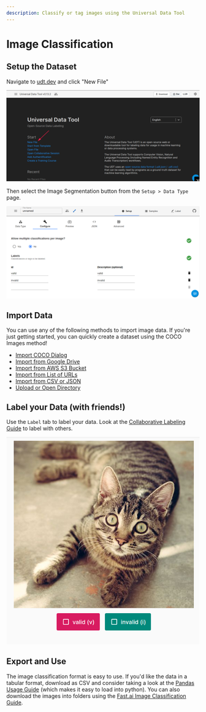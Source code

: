 ```yaml
---
description: Classify or tag images using the Universal Data Tool
---
```


# Image Classification

## Setup the Dataset

Navigate to [udt.dev](https://udt.dev) and click "New File"

![Click &quot;New File&quot; on udt.dev](../.gitbook/assets/image%20%2815%29.png)

Then select the Image Segmentation button from the `Setup > Data Type` page.

![](../.gitbook/assets/image%20%2832%29.png)

## Import Data

You can use any of the following methods to import image data. If you're just getting started, you can quickly create a dataset using the COCO Images method!

* [Import COCO Dialog](../importing-data/coco-images.md)
* [Import from Google Drive](../importing-data/import-from-google-drive.md)
* [Import from AWS S3 Bucket](../importing-data/import-from-aws-s3-bucket.md)
* [Import from List of URLs](../importing-data/import-file-urls.md)
* [Import from CSV or JSON](../importing-data/import-from-csv-or-json.md)
* [Upload or Open Directory](../importing-data/upload-or-open-directories.md)

## Label your Data \(with friends!\)

Use the `Label` tab to label your data. Look at the [Collaborative Labeling Guide](../collaborative-labeling.md) to label with others.

![An example Image Classification labeling task](../.gitbook/assets/image%20%2857%29.png)

## Export and Use

The image classification format is easy to use. If you'd like the data in a tabular format, download as CSV and consider taking a look at the [Pandas Usage Guide](../machine-learning/import-datasets-into-pandas.md) \(which makes it easy to load into python\). You can also download the images into folders using the [Fast.ai Image Classification Guide](../machine-learning/fastai/import-datasets-for-fast.ai-image-classification.md).



